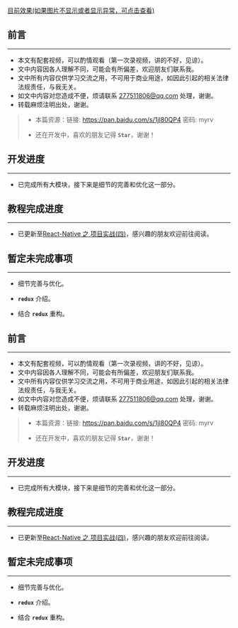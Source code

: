 [目前效果(如果图片不显示或者显示异常，可点击查看)](http://upload-images.jianshu.io/upload_images/1923109-0e1c1a6c9ee20ebf.gif?imageMogr2/auto-orient/strip)

## 前言

---

- 本文有配套视频，可以酌情观看（第一次录视频，讲的不好，见谅）。
- 文中内容因各人理解不同，可能会有所偏差，欢迎朋友们联系我。
- 文中所有内容仅供学习交流之用，不可用于商业用途，如因此引起的相关法律法规责任，与我无关。
- 如文中内容对您造成不便，烦请联系 277511806@qq.com 处理，谢谢。
- 转载麻烦注明出处，谢谢。

> - 本篇资源：链接: https://pan.baidu.com/s/1jI80QP4 密码: myrv
> 
> - 还在开发中，喜欢的朋友记得 **`Star`**，谢谢！

## 开发进度

---

- 已完成所有大模块，接下来是细节的完善和优化这一部分。

## 教程完成进度

---

- 已更新至[React-Native 之 项目实战(四)]()，感兴趣的朋友欢迎前往阅读。

## 暂定未完成事项

---

- 细节完善与优化。

- **`redux`** 介绍。

- 结合 **`redux`** 重构。


## 前言

---

- 本文有配套视频，可以酌情观看（第一次录视频，讲的不好，见谅）。
- 文中内容因各人理解不同，可能会有所偏差，欢迎朋友们联系我。
- 文中所有内容仅供学习交流之用，不可用于商业用途，如因此引起的相关法律法规责任，与我无关。
- 如文中内容对您造成不便，烦请联系 277511806@qq.com 处理，谢谢。
- 转载麻烦注明出处，谢谢。

> - 本篇资源：链接: https://pan.baidu.com/s/1jI80QP4 密码: myrv
> 
> - 还在开发中，喜欢的朋友记得 **`Star`**，谢谢！

## 开发进度

---

- 已完成所有大模块，接下来是细节的完善和优化这一部分。

## 教程完成进度

---

- 已更新至[React-Native 之 项目实战(四)]()，感兴趣的朋友欢迎前往阅读。

## 暂定未完成事项

---

- 细节完善与优化。

- **`redux`** 介绍。

- 结合 **`redux`** 重构。
